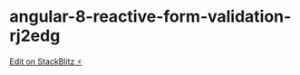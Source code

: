 # angular-8-reactive-form-validation-rj2edg

[Edit on StackBlitz ⚡️](https://stackblitz.com/edit/angular-8-reactive-form-validation-rj2edg)